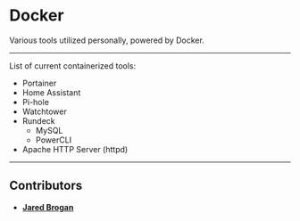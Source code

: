# Docker
Various tools utilized personally, powered by Docker.

---

List of current containerized tools:
* Portainer
* Home Assistant
* Pi-hole
* Watchtower
* Rundeck
  * MySQL
  * PowerCLI
* Apache HTTP Server (httpd)

---

## Contributors
* [**Jared Brogan**](https://github.com/jaredbrogan)
